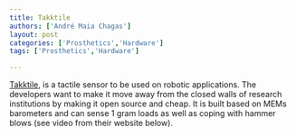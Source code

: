 ```yaml
---
title: Takktile
authors: ['André Maia Chagas']
layout: post
categories: ['Prosthetics','Hardware']
tags: ['Prosthetics','Hardware']

---
```

[Takktile](http://www.takktile.com/), is a tactile sensor to be used on robotic applications. The developers want to make it move away from the closed walls of research institutions by making it open source and cheap. It is built based on MEMs barometers and can sense 1 gram loads as well as coping with hammer blows (see video from their website below).

<span class="embed-youtube" style="text-align:center; display: block;"></span>
